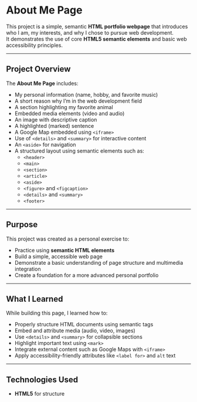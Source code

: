 # About Me Page

This project is a simple, semantic **HTML portfolio webpage** that introduces who I am, my interests, and why I chose to pursue web development.  
It demonstrates the use of core **HTML5 semantic elements** and basic web accessibility principles.

---

## Project Overview

The **About Me Page** includes:

- My personal information (name, hobby, and favorite music)
- A short reason why I’m in the web development field
- A section highlighting my favorite animal
- Embedded media elements (video and audio)
- An image with descriptive caption
- A highlighted (marked) sentence
- A Google Map embedded using `<iframe>`
- Use of `<details>` and `<summary>` for interactive content
- An `<aside>` for navigation
- A structured layout using semantic elements such as:
  - `<header>`
  - `<main>`
  - `<section>`
  - `<article>`
  - `<aside>`
  - `<figure>` and `<figcaption>`
  - `<details>` and `<summary>`
  - `<footer>`

---

## Purpose

This project was created as a personal exercise to:

- Practice using **semantic HTML elements**
- Build a simple, accessible web page
- Demonstrate a basic understanding of page structure and multimedia integration
- Create a foundation for a more advanced personal portfolio

---

## What I Learned

While building this page, I learned how to:

- Properly structure HTML documents using semantic tags
- Embed and attribute media (audio, video, images)
- Use `<details>` and `<summary>` for collapsible sections
- Highlight important text using `<mark>`
- Integrate external content such as Google Maps with `<iframe>`
- Apply accessibility-friendly attributes like `<label for>` and `alt` text

---

## Technologies Used

- **HTML5** for structure
